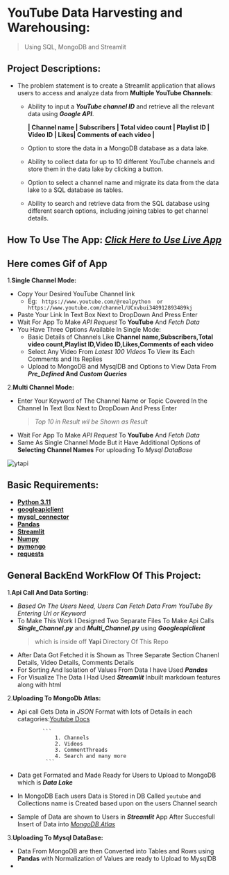 # YouTube Data Harvesting and Warehousing:
  > Using SQL, MongoDB and Streamlit

## Project Descriptions:

- The problem statement is to create a Streamlit application that allows users to access and analyze data from __Multiple YouTube Channels__:
   
   - Ability to input a _**YouTube channel ID**_ and retrieve all the relevant data using _**Google API**_.
  
        __| Channel name | Subscribers | Total video count | Playlist ID | Video ID | Likes| Comments of each video |__
     
   - Option to store the data in a MongoDB database as a data lake.
   - Ability to collect data for up to 10 different YouTube channels and store them in the data lake by clicking a button.
   - Option to select a channel name and migrate its data from the data lake to a SQL database as tables.
   - Ability to search and retrieve data from the SQL database using different search options, including joining tables to get channel details.

## How To Use The App: _[Click Here to Use Live App](https://pnraj-youtube-data-harvesting-and-warehousingyoutubeapi-9xleb8.streamlit.app/)_
## Here comes Gif of App 
1.__Single Channel Mode:__

  - Copy Your Desired YouTube Channel link 
      - Eg:  ` https://www.youtube.com/@realpython  or  https://www.youtube.com/channel/UCxvbui348912893489kj`
  - Paste Your Link In Text Box Next to DropDown And Press Enter
  - Wait For App To Make _API Request_ To **YouTube** And _Fetch Data_
  - You Have Three Options Available In Single Mode:
      - Basic Details of Channels Like  __Channel name,Subscribers,Total video count,Playlist ID,Video ID,Likes,Comments of each video__
      - Select Any Video From _Latest 100 Videos_ To View its Each Comments and Its Replies
      - Upload to MongoDB and MysqlDB and Options to View Data From **_Pre_Defined_ And _Custom Queries_** 
  
 2.__Multi Channel Mode:__
 
   - Enter Your Keyword of The Channel Name or Topic Covered In the Channel In Text Box Next to DropDown And Press Enter
      > _Top 10 in Result wil be Shown as Result_
   - Wait For App To Make _API Request_ To **YouTube** And _Fetch Data_
   - Same As Single Channel Mode But it Have Additional Options of **Selecting Channel Names** For uploading To _Mysql DataBase_
 
 ![ytapi](https://github.com/pnraj/Projects/assets/29162796/72ee83a0-501d-4fae-b474-bd42fb49e101)
 ## Basic Requirements:

- __[Python 3.11](https://www.google.com/search?q=docs.python.org)__
- __[googleapiclient](https://www.google.com/search?q=googleapiclient+python)__ 
- __[mysql_connector](https://www.google.com/search?q=mysql+connector)__ 
- __[Pandas](https://www.google.com/search?q=python+pandas)__
- __[Streamlit](https://www.google.com/search?q=python+streamlit)__
- __[Numpy](https://www.google.com/search?q=numpy)__ 
- __[pymongo](https://www.google.com/search?q=pymongo)__
- __[requests](https://www.google.com/search?q=requests)__

## General BackEnd WorkFlow Of This Project:
1.__Api Call And Data Sorting:__

  - _Based On The Users Need, Users Can Fetch Data From YouTube By Entering Url or Keyword_ 
  - To Make This Work I Designed Two Separate Files To Make Api Calls **_Single_Channel.py_** and **_Multi_Channel.py_** using **_Googleapiclient_**
      > which is inside off __Yapi__ Directory Of This Repo
  - After Data Got Fetched it is Shown as Three Separate Section Chanenl Details, Video Details, Comments Details
  - For Sorting And Isolation of Values From Data I have Used **_Pandas_** 
  - For Visualize The Data I Had Used **_Streamlit_** Inbuilt markdown features along with html 
  
2.__Uploading To MongoDb Atlas:__
    
  - Api call Gets Data in _JSON_ Format with lots of Details in each catagories:[Youtube Docs](https://developers.google.com/youtube/v3/docs/)
  
                ``` 
                    1. Channels
                    2. Videos 
                    3. CommentThreads
                    4. Search and many more
                 ```
  - Data get Formated and Made Ready for Users to Upload to MongoDB which is **_Data Lake_** 
  - In MongoDB Each users Data is Stored in DB Called `youtube` and Collections name is Created based upon on the users Channel search
  - Sample of Data are shown to Users in **_Streamlit_** App After Succesfull Insert of Data into _[MongoDB Atlas](https://mongodb.com/)_

3.__Uploading To Mysql DataBase:__

   - Data From MongoDB are then Converted into Tables and Rows using __Pandas__ with Normalization of Values are ready to Upload to MysqlDB
   - 


